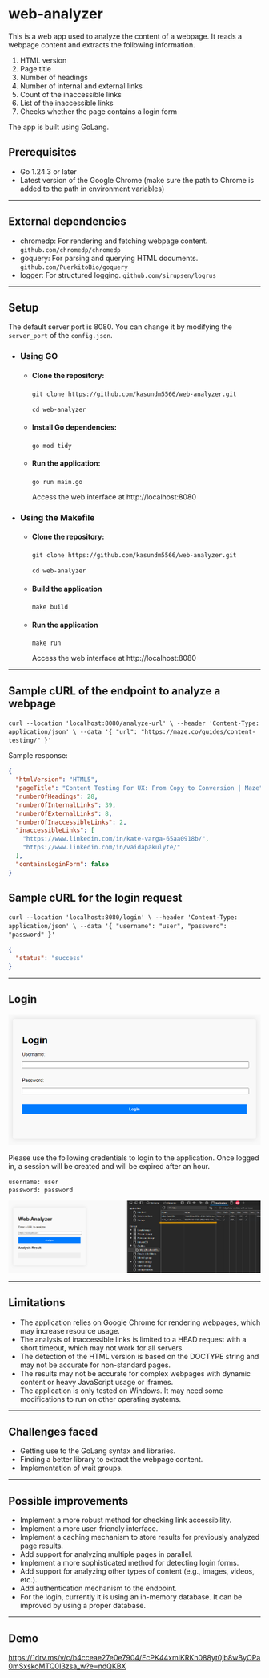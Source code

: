 # web-analyzer

This is a web app used to analyze the content of a webpage.
It reads a webpage content and extracts the following information.

1. HTML version
2. Page title
3. Number of headings
4. Number of internal and external links
5. Count of the inaccessible links
6. List of the inaccessible links
7. Checks whether the page contains a login form

The app is built using GoLang.

## Prerequisites

- Go 1.24.3 or later
- Latest version of the Google Chrome (make sure the path to Chrome is added to the path in environment variables)

---

## External dependencies

- chromedp: For rendering and fetching webpage content. `github.com/chromedp/chromedp`
- goquery: For parsing and querying HTML documents. `github.com/PuerkitoBio/goquery`
- logger: For structured logging. `github.com/sirupsen/logrus`

---

## Setup

The default server port is 8080. You can change it by modifying the `server_port` of the `config.json`.

* ### Using GO

    * #### Clone the repository:

      `git clone https://github.com/kasundm5566/web-analyzer.git`

      `cd web-analyzer`

    * #### Install Go dependencies:

      `go mod tidy`

    * #### Run the application:

      `go run main.go`

      Access the web interface at http://localhost:8080

* ### Using the Makefile

    * #### Clone the repository:

      `git clone https://github.com/kasundm5566/web-analyzer.git`

      `cd web-analyzer`

    * #### Build the application

      `make build`

    * #### Run the application

      `make run`

      Access the web interface at http://localhost:8080

---

## Sample cURL of the endpoint to analyze a webpage

`curl --location 'localhost:8080/analyze-url' \
--header 'Content-Type: application/json' \
--data '{
    "url": "https://maze.co/guides/content-testing/"
}'`

Sample response:

```json
{
  "htmlVersion": "HTML5",
  "pageTitle": "Content Testing For UX: From Copy to Conversion | Maze",
  "numberOfHeadings": 28,
  "numberOfInternalLinks": 39,
  "numberOfExternalLinks": 8,
  "numberOfInaccessibleLinks": 2,
  "inaccessibleLinks": [
    "https://www.linkedin.com/in/kate-varga-65aa0918b/",
    "https://www.linkedin.com/in/vaidapakulyte/"
  ],
  "containsLoginForm": false
}
```

## Sample cURL for the login request

`curl --location 'localhost:8080/login' \
--header 'Content-Type: application/json' \
--data '{
    "username": "user",
    "password": "password"
}'`

```json
{
  "status": "success"
}
```

---

## Login

![login.png](login.png)

Please use the following credentials to login to the application.
Once logged in, a session will be created and will be expired after an hour.

```text
username: user
password: password
```

![cookie.png](cookie.png)

---

## Limitations

- The application relies on Google Chrome for rendering webpages, which may increase resource usage.
- The analysis of inaccessible links is limited to a HEAD request with a short timeout, which may not work for all
  servers.
- The detection of the HTML version is based on the DOCTYPE string and may not be accurate for non-standard pages.
- The results may not be accurate for complex webpages with dynamic content or heavy JavaScript usage or iframes.
- The application is only tested on Windows. It may need some modifications to run on other operating systems.

---

## Challenges faced

- Getting use to the GoLang syntax and libraries.
- Finding a better library to extract the webpage content.
- Implementation of wait groups.

---

## Possible improvements

- Implement a more robust method for checking link accessibility.
- Implement a more user-friendly interface.
- Implement a caching mechanism to store results for previously analyzed page results.
- Add support for analyzing multiple pages in parallel.
- Implement a more sophisticated method for detecting login forms.
- Add support for analyzing other types of content (e.g., images, videos, etc.).
- Add authentication mechanism to the endpoint.
- For the login, currently it is using an in-memory database. It can be improved by using a proper database.

---

## Demo

https://1drv.ms/v/c/b4cceae27e0e7904/EcPK44xmIKRKh088yt0jb8wByOPa0mSxskoMTQ0I3zsa_w?e=ndQKBX